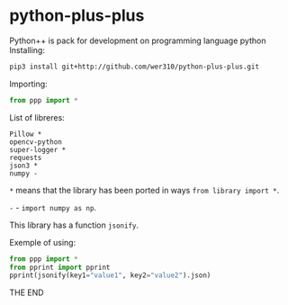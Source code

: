 # python-plus-plus
Python++ is pack for development on programming language python
Installing:
```bash
pip3 install git+http://github.com/wer310/python-plus-plus.git
```
Importing:
```python
from ppp import *
```
List of libreres:
```
Pillow *
opencv-python
super-logger *
requests
json3 *
numpy -
```
`*` means that the library has been ported in ways `from library import *`.

`-` - `import numpy as np`.

This library has a function `jsonify`.

Exemple of using:
```python
from ppp import *
from pprint import pprint
pprint(jsonify(key1="value1", key2="value2").json)
```
THE END
